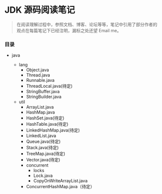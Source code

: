 # JDK 源码阅读笔记
>在阅读理解过程中，参照文档、博客、论坛等等，笔记中引用了部分作者的观点在每篇笔记下已经注明，漏标之处还望 Email me。

### 目录
- java
    - lang
        - Object.java
        - Thread.java
        - Runnable.java
        - ThreadLocal.java(待定)
        - StringBuffer.java
        - StringBuilder.java
    - util
        - ArrayList.java
        - HashMap.java
        - HashSet.java(待定)
        - HashTable.java(待定)
        - LinkedHashMap.java(待定)
        - LinkedList.java
        - Queue.java(待定)
        - Stack.java(待定)
        - TreeMap.java(待定)
        - Vector.java(待定)
        - concurrent
            - locks
            - Lock.java
            - CopyOnWriteArrayList.java
        - ConcurrentHashMap.java（待定）
    
     
    
    
    ​    